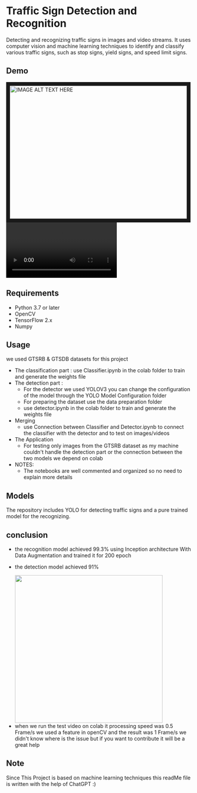 # Traffic Sign Detection and Recognition

Detecting and recognizing traffic signs in images and video streams. It uses computer vision and machine learning techniques to identify and classify various traffic signs, such as stop signs, yield signs, and speed limit signs.

## Demo
<a href="https://www.youtube.com/watch?v=ITL-rYTVxTg
" target="_blank"><img src="http://img.youtube.com/vi/ITL-rYTVxTg/0.jpg" 
alt="IMAGE ALT TEXT HERE" width="480" height="360" border="10" auto-play="on"/></a>
<video controls autoplay>
  <source src="[https://www.youtube.com/watch?v=ITL-rYTVxTg](https://www.youtube.com/watch?v=ITL-rYTVxTg)" type="video/ogg">
</video>
## Requirements
- Python 3.7 or later
- OpenCV
- TensorFlow 2.x
- Numpy

## Usage
we used GTSRB & GTSDB datasets for this project

* The classification part :
use Classifier.ipynb in the colab folder to train and generate the weights file
* The detection part :
  * For the detector we used YOLOV3 you can change the configuration of the model through the YOLO Model Configuration folder 
  * For preparing the dataset use the data preparation folder
  * use detector.ipynb in the colab folder to train and generate the weights file
* Merging
  * use Connection between Classifier and Detector.ipynb to connect the classifier with the detector and to test on images/videos
* The Application
  * For testing only images from the GTSRB dataset as my machine couldn't handle the detection part or the connection between the two models we depend on colab
* NOTES: 
  * The notebooks are well commented and organized so no need to explain more details


## Models
The repository includes YOLO for detecting traffic signs and a pure trained model for the recognizing. 

## conclusion 
  - the recognition model achieved 99.3% using Inception architecture With Data Augmentation and trained it for 200 epoch
  - <p>the detection model achieved 91%</p>
    <img src="https://user-images.githubusercontent.com/29041010/216661055-047af709-9fbb-4914-b8ab-b37444c1279c.png"  width="400" height="400" />
  - when we run the test video on colab it processing speed was 0.5 Frame/s we used a feature in openCV and the result was 1 Frame/s
    we didn't know where is the issue but if you want to contribute it will be a great help
## Note
Since This Project is based on machine learning techniques this readMe file is written with the help of ChatGPT :)
